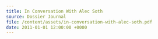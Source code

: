 ```yaml
---
title: In Conversation With Alec Soth
source: Dossier Journal
file: /content/assets/in-conversation-with-alec-soth.pdf
date: 2011-01-01 12:00:00 +0000
---
```

